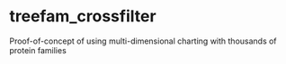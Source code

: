 treefam_crossfilter
===================

Proof-of-concept of using multi-dimensional charting with thousands of protein families
